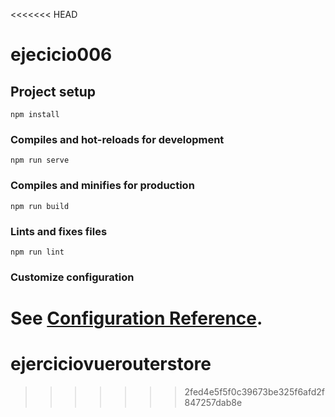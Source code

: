 <<<<<<< HEAD
# ejecicio006

## Project setup
```
npm install
```

### Compiles and hot-reloads for development
```
npm run serve
```

### Compiles and minifies for production
```
npm run build
```

### Lints and fixes files
```
npm run lint
```

### Customize configuration
See [Configuration Reference](https://cli.vuejs.org/config/).
=======
# ejerciciovuerouterstore
>>>>>>> 2fed4e5f5f0c39673be325f6afd2f847257dab8e
